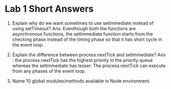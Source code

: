 # Lab 1 Short Answers

1. Explain why do we want sometimes to use setImmediate instead of using setTimeout?
Ans: Eventhough both the functions are asynchronous functions, the setImmediate function starts from the checking phase instead of the timing phase so that it has short cycle in the event loop.

2. Explain the difference between process.nextTick and setImmediate?
Ans : the process.nextTick has the highest priority in the priority queue whereas the setImmediate has lesser. The process.nextTick can execute from any phases of the event loop.

3. Name 10 global modules/methods available in Node environment.


